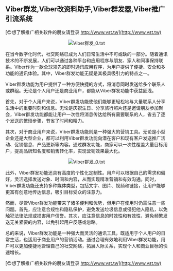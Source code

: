 ## **Viber群发,Viber改资料助手,Viber群发器,Viber推广引流系统**

[😍想了解推广相关软件的朋友请登录 http://www.vst.tw](http://www.vst.tw)

 <center><img src="https://vst.tw/MP4/tuiguang/png/0.png" alt="Viber群发_0.txt"></center>

在当今数字化时代，社交网络已成为人们日常生活中不可或缺的一部分。随着通讯技术的不断发展，人们可以通过各种平台和应用程序与朋友、家人和同事保持联系。Viber作为一款全球领先的即时通讯应用程序，为用户提供了便捷、安全和多功能的通讯体验。其中，Viber群发功能无疑是其极具吸引力的特点之一。

Viber群发功能为用户提供了一种方便快捷的方式，将消息同时发送给多个联系人或群组。无论是个人用户还是商业用户，都能从Viber群发功能中获益匪浅。

首先，对于个人用户来说，Viber群发功能使他们能够更轻松地与大量联系人分享生活中的重要时刻和信息。无论是庆祝生日、分享旅行照片还是邀请朋友参加聚会，Viber群发功能都能让用户一次性将消息传达给所有需要联系的人，省去了逐个发送的繁琐步骤，节省了时间和精力。

其次，对于商业用户来说，Viber群发功能则是一种强大的营销工具。无论是小型企业还是大型企业，都可以利用Viber群发功能向潜在客户和现有客户发送推广活动、促销信息、产品更新等内容。通过群发功能，商家可以一次性覆盖大量目标用户，提高品牌知名度和销售转化率，实现营销效果最大化。

 <center><img src="https://vst.tw/MP4/tuiguang/png/6.png" alt="Viber群发_0.txt"></center>

此外，Viber群发功能还具有高度的个性化定制性。用户可以根据自己的需求和偏好，灵活选择发送对象、时间和内容，从而实现精准营销和有效沟通。同时，Viber群发功能还支持多种媒体类型，包括文字、图片、视频和链接，让用户能够更富有创意地传达信息，吸引目标受众的注意力。

然而，尽管Viber群发功能带来了诸多便利和优势，但用户在使用时仍需注意一些问题。首先，应注意合规性和隐私保护，避免发送垃圾信息或侵犯他人隐私，以免触犯法律法规或损害用户信誉。其次，应注意信息的时效性和有效性，避免频繁发送无关紧要的内容，以免引起用户反感或忽略。

总的来说，Viber群发功能是一种强大而灵活的通讯工具，既适用于个人用户的日常生活，也适用于商业用户的营销活动。通过合理有效地利用Viber群发功能，用户可以更加便捷地管理自己的社交网络，拓展人际关系，实现个人和商业目标的快速增长。

[😍想了解推广相关软件的朋友请登录 http://www.vst.tw](http://www.vst.tw)



